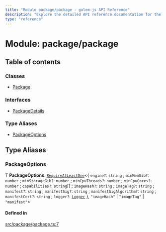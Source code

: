 ```yaml
---
title: "Module package/package - golem-js API Reference"
description: "Explore the detailed API reference documentation for the Module package/package within the golem-js SDK for the Golem Network."
type: "reference"
---
```

# Module: package/package

## Table of contents

### Classes

- [Package](../classes/package_package.Package)

### Interfaces

- [PackageDetails](../interfaces/package_package.PackageDetails)

### Type Aliases

- [PackageOptions](package_package#packageoptions)

## Type Aliases

### PackageOptions

Ƭ **PackageOptions**: [`RequireAtLeastOne`](utils_types#requireatleastone)\<\{ `engine?`: `string` ; `minMemGib?`: `number` ; `minStorageGib?`: `number` ; `minCpuThreads?`: `number` ; `minCpuCores?`: `number` ; `capabilities?`: `string`[] ; `imageHash?`: `string` ; `imageTag?`: `string` ; `manifest?`: `string` ; `manifestSig?`: `string` ; `manifestSigAlgorithm?`: `string` ; `manifestCert?`: `string` ; `logger?`: [`Logger`](../interfaces/utils_logger_logger.Logger)  }, ``"imageHash"`` \| ``"imageTag"`` \| ``"manifest"``\>

#### Defined in

[src/package/package.ts:7](https://github.com/golemfactory/golem-js/blob/effec9a/src/package/package.ts#L7)
